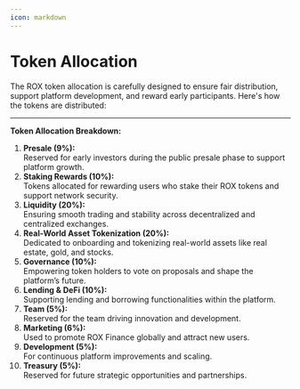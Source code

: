 ```yaml
---
icon: markdown
---
```


# Token Allocation

The ROX token allocation is carefully designed to ensure fair distribution, support platform development, and reward early participants. Here's how the tokens are distributed:

***

**Token Allocation Breakdown:**

1. **Presale (9%):**\
   Reserved for early investors during the public presale phase to support platform growth.
2. **Staking Rewards (10%):**\
   Tokens allocated for rewarding users who stake their ROX tokens and support network security.
3. **Liquidity (20%):**\
   Ensuring smooth trading and stability across decentralized and centralized exchanges.
4. **Real-World Asset Tokenization (20%):**\
   Dedicated to onboarding and tokenizing real-world assets like real estate, gold, and stocks.
5. **Governance (10%):**\
   Empowering token holders to vote on proposals and shape the platform’s future.
6. **Lending & DeFi (10%):**\
   Supporting lending and borrowing functionalities within the platform.
7. **Team (5%):**\
   Reserved for the team driving innovation and development.
8. **Marketing (6%):**\
   Used to promote ROX Finance globally and attract new users.
9. **Development (5%):**\
   For continuous platform improvements and scaling.
10. **Treasury (5%):**\
    Reserved for future strategic opportunities and partnerships.
